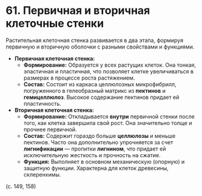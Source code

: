 # 61. Первичная и вторичная клеточные стенки

Растительная клеточная стенка развивается в два этапа, формируя первичную и вторичную оболочки с разными свойствами и функциями.

*   **Первичная клеточная стенка:**
    *   **Формирование:** Образуется у всех растущих клеток. Она тонкая, эластичная и пластичная, что позволяет клетке увеличиваться в размерах в процессе роста растяжением.
    *   **Состав:** Состоит из каркаса целлюлозных микрофибрилл, погруженного в гелеобразный матрикс из **пектинов** и **гемицеллюлоз**. Высокое содержание пектинов придает ей пластичность.
*   **Вторичная клеточная стенка:**
    *   **Формирование:** Откладывается **внутри** первичной стенки после того, как клетка завершила свой рост. Она значительно толще и прочнее первичной.
    *   **Состав:** Содержит гораздо больше **целлюлозы** и меньше пектинов. Часто она дополнительно упрочняется за счет **лигнификации** — пропитки **лигнином**, что придает ей исключительную жесткость и прочность на сжатие.
    *   **Функция:** Выполняет в основном механическую (опорную) и защитную функции. Характерна для клеток древесины, склеренхимы.

(с. 149, 158)
